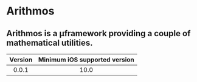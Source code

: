 # Arithmos

## Arithmos is a µframework providing a couple of mathematical utilities. 

| Version | Minimum iOS supported version |
|:-------:|:-----------------------------:|
| 0.0.1 | 10.0 |
